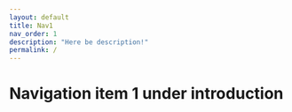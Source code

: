 ```yaml
---
layout: default
title: Nav1
nav_order: 1
description: "Here be description!"
permalink: /
---
```


# Navigation item 1 under introduction
